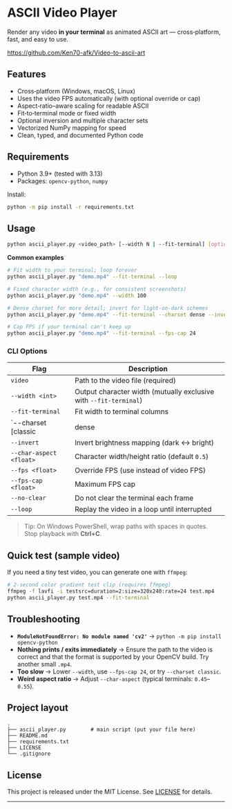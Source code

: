 # ASCII Video Player

Render any video **in your terminal** as animated ASCII art — cross‑platform, fast, and easy to use.

https://github.com/Ken70-afk/Video-to-ascii-art 

## Features
- Cross‑platform (Windows, macOS, Linux)
- Uses the video FPS automatically (with optional override or cap)
- Aspect‑ratio–aware scaling for readable ASCII
- Fit‑to‑terminal mode or fixed width
- Optional inversion and multiple character sets
- Vectorized NumPy mapping for speed
- Clean, typed, and documented Python code

## Requirements
- Python 3.9+ (tested with 3.13)
- Packages: `opencv-python`, `numpy`

Install:
```bash
python -m pip install -r requirements.txt
```

##  Usage

```bash
python ascii_player.py <video_path> [--width N | --fit-terminal] [options]
```

**Common examples**

```bash
# Fit width to your terminal; loop forever
python ascii_player.py "demo.mp4" --fit-terminal --loop

# Fixed character width (e.g., for consistent screenshots)
python ascii_player.py "demo.mp4" --width 100

# Dense charset for more detail; invert for light‑on‑dark schemes
python ascii_player.py "demo.mp4" --fit-terminal --charset dense --invert

# Cap FPS if your terminal can't keep up
python ascii_player.py "demo.mp4" --fit-terminal --fps-cap 24
```

### CLI Options

| Flag | Description |
|---|---|
| `video` | Path to the video file (required) |
| `--width <int>` | Output character width (mutually exclusive with `--fit-terminal`) |
| `--fit-terminal` | Fit width to terminal columns |
| `--charset [classic|dense|blocks]` | Character set for mapping |
| `--invert` | Invert brightness mapping (dark ↔ bright) |
| `--char-aspect <float>` | Character width/height ratio (default `0.5`) |
| `--fps <float>` | Override FPS (use instead of video FPS) |
| `--fps-cap <float>` | Maximum FPS cap |
| `--no-clear` | Do not clear the terminal each frame |
| `--loop` | Replay the video in a loop until interrupted |

> Tip: On Windows PowerShell, wrap paths with spaces in quotes.  
> Stop playback with **Ctrl+C**.

##  Quick test (sample video)
If you need a tiny test video, you can generate one with `ffmpeg`:

```bash
# 2-second color gradient test clip (requires ffmpeg)
ffmpeg -f lavfi -i testsrc=duration=2:size=320x240:rate=24 test.mp4
python ascii_player.py test.mp4 --fit-terminal
```

##  Troubleshooting
- **`ModuleNotFoundError: No module named 'cv2'`** → `python -m pip install opencv-python`
- **Nothing prints / exits immediately** → Ensure the path to the video is correct and that the format is supported by your OpenCV build. Try another small `.mp4`.
- **Too slow** → Lower `--width`, use `--fps-cap 24`, or try `--charset classic`.
- **Weird aspect ratio** → Adjust `--char-aspect` (typical terminals: `0.45`–`0.55`).

##  Project layout

```
.
├── ascii_player.py        # main script (put your file here)
├── README.md
├── requirements.txt
├── LICENSE
└── .gitignore
```

##  License
This project is released under the MIT License. See [LICENSE](LICENSE) for details.

---
